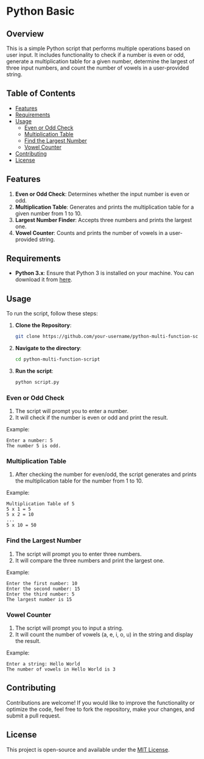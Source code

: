 # Python Basic

## Overview

This is a simple Python script that performs multiple operations based on user input. It includes functionality to check if a number is even or odd, generate a multiplication table for a given number, determine the largest of three input numbers, and count the number of vowels in a user-provided string.

## Table of Contents

- [Features](#features)
- [Requirements](#requirements)
- [Usage](#usage)
  - [Even or Odd Check](#even-or-odd-check)
  - [Multiplication Table](#multiplication-table)
  - [Find the Largest Number](#find-the-largest-number)
  - [Vowel Counter](#vowel-counter)
- [Contributing](#contributing)
- [License](#license)

## Features

1. **Even or Odd Check**: Determines whether the input number is even or odd.
2. **Multiplication Table**: Generates and prints the multiplication table for a given number from 1 to 10.
3. **Largest Number Finder**: Accepts three numbers and prints the largest one.
4. **Vowel Counter**: Counts and prints the number of vowels in a user-provided string.

## Requirements

- **Python 3.x**: Ensure that Python 3 is installed on your machine. You can download it from [here](https://www.python.org/downloads/).

## Usage

To run the script, follow these steps:

1. **Clone the Repository**:
   ```bash
   git clone https://github.com/your-username/python-multi-function-script.git
   ```
2. **Navigate to the directory**:
   ```bash
   cd python-multi-function-script
   ```
3. **Run the script**:
   ```bash
   python script.py
   ```

### Even or Odd Check

1. The script will prompt you to enter a number.
2. It will check if the number is even or odd and print the result.

Example:
```
Enter a number: 5
The number 5 is odd.
```

### Multiplication Table

1. After checking the number for even/odd, the script generates and prints the multiplication table for the number from 1 to 10.

Example:
```
Multiplication Table of 5
5 x 1 = 5
5 x 2 = 10
...
5 x 10 = 50
```

### Find the Largest Number

1. The script will prompt you to enter three numbers.
2. It will compare the three numbers and print the largest one.

Example:
```
Enter the first number: 10
Enter the second number: 15
Enter the third number: 5
The largest number is 15
```

### Vowel Counter

1. The script will prompt you to input a string.
2. It will count the number of vowels (a, e, i, o, u) in the string and display the result.

Example:
```
Enter a string: Hello World
The number of vowels in Hello World is 3
```

## Contributing

Contributions are welcome! If you would like to improve the functionality or optimize the code, feel free to fork the repository, make your changes, and submit a pull request.

## License

This project is open-source and available under the [MIT License](LICENSE).
